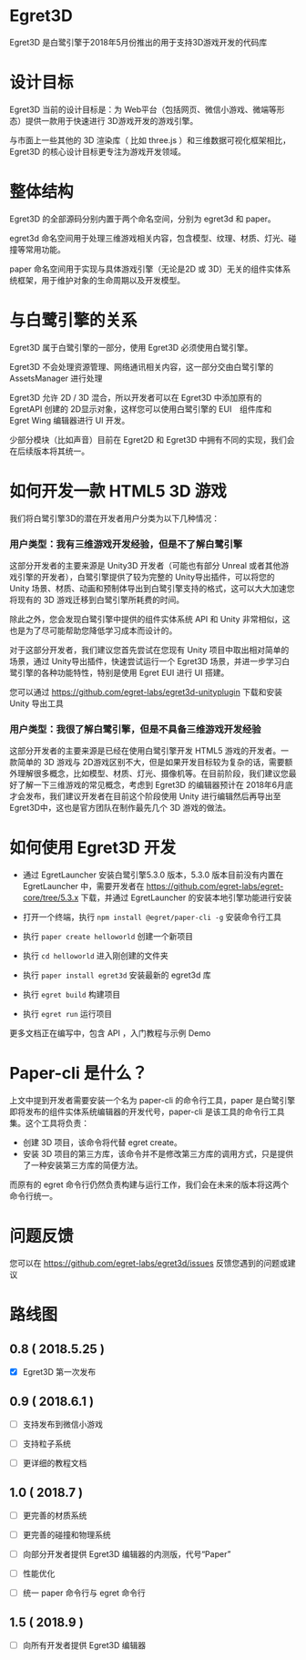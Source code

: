 Egret3D
===========


Egret3D 是白鹭引擎于2018年5月份推出的用于支持3D游戏开发的代码库


设计目标
=================


Egret3D 当前的设计目标是：为 Web平台（包括网页、微信小游戏、微端等形态）提供一款用于快速进行 3D游戏开发的游戏引擎。

与市面上一些其他的 3D 渲染库（ 比如 three.js ）和三维数据可视化框架相比，Egret3D 的核心设计目标更专注为游戏开发领域。


整体结构
=================

Egret3D 的全部源码分别内置于两个命名空间，分别为 egret3d 和 paper。

egret3d 命名空间用于处理三维游戏相关内容，包含模型、纹理、材质、灯光、碰撞等常用功能。

paper 命名空间用于实现与具体游戏引擎（无论是2D 或 3D）无关的组件实体系统框架，用于维护对象的生命周期以及开发模型。


与白鹭引擎的关系
=================

Egret3D 属于白鹭引擎的一部分，使用 Egret3D 必须使用白鹭引擎。

Egret3D 不会处理资源管理、网络通讯相关内容，这一部分交由白鹭引擎的 AssetsManager 进行处理

Egret3D 允许 2D / 3D 混合，所以开发者可以在 Egret3D 中添加原有的 EgretAPI 创建的 2D显示对象，这样您可以使用白鹭引擎的 EUI　组件库和　Egret Wing 编辑器进行 UI 开发。

少部分模块（比如声音）目前在 Egret2D 和 Egret3D 中拥有不同的实现，我们会在后续版本将其统一。



如何开发一款 HTML5 3D 游戏
=================

我们将白鹭引擎3D的潜在开发者用户分类为以下几种情况：


### 用户类型：我有三维游戏开发经验，但是不了解白鹭引擎

这部分开发者的主要来源是 Unity3D 开发者（可能也有部分 Unreal 或者其他游戏引擎的开发者），白鹭引擎提供了较为完整的 Unity导出插件，可以将您的 Unity 场景、材质、动画和预制体导出到白鹭引擎支持的格式，这可以大大加速您将现有的 3D 游戏迁移到白鹭引擎所耗费的时间。

除此之外，您会发现白鹭引擎中提供的组件实体系统 API 和 Unity 非常相似，这也是为了尽可能帮助您降低学习成本而设计的。

对于这部分开发者，我们建议您首先尝试在您现有 Unity 项目中取出相对简单的场景，通过 Unity导出插件，快速尝试运行一个 Egret3D 场景，并进一步学习白鹭引擎的各种功能特性，特别是使用 Egret EUI 进行 UI 搭建。

您可以通过 https://github.com/egret-labs/egret3d-unityplugin 下载和安装 Unity 导出工具


### 用户类型：我很了解白鹭引擎，但是不具备三维游戏开发经验

这部分开发者的主要来源是已经在使用白鹭引擎开发 HTML5 游戏的开发者。一款简单的 3D 游戏与 2D游戏区别不大，但是如果开发目标较为复杂的话，需要额外理解很多概念，比如模型、材质、灯光、摄像机等。在目前阶段，我们建议您最好了解一下三维游戏的常见概念，考虑到 Egret3D 的编辑器预计在 2018年6月底才会发布，我们建议开发者在目前这个阶段使用 Unity 进行编辑然后再导出至 Egret3D中，这也是官方团队在制作最先几个 3D 游戏的做法。



如何使用 Egret3D 开发
==================================

* 通过 EgretLauncher 安装白鹭引擎5.3.0 版本，5.3.0 版本目前没有内置在 EgretLauncher 中，需要开发者在 https://github.com/egret-labs/egret-core/tree/5.3.x 下载，并通过 EgretLauncher 的安装本地引擎功能进行安装

* 打开一个终端，执行 ```npm install @egret/paper-cli -g``` 安装命令行工具

* 执行 ```paper create helloworld``` 创建一个新项目
* 执行 ```cd helloworld``` 进入刚创建的文件夹
* 执行 ```paper install egret3d``` 安装最新的 egret3d 库
* 执行 ```egret build``` 构建项目
* 执行 ```egret run``` 运行项目

更多文档正在编写中，包含 API ，入门教程与示例 Demo


Paper-cli 是什么？
=============================

上文中提到开发者需要安装一个名为 paper-cli 的命令行工具，paper 是白鹭引擎即将发布的组件实体系统编辑器的开发代号，paper-cli 是该工具的命令行工具集。这个工具将负责：

* 创建 3D 项目，该命令将代替 egret create。
* 安装 3D 项目的第三方库，该命令并不是修改第三方库的调用方式，只是提供了一种安装第三方库的简便方法。

而原有的 egret 命令行仍然负责构建与运行工作，我们会在未来的版本将这两个命令行统一。


问题反馈
======================
您可以在 https://github.com/egret-labs/egret3d/issues 反馈您遇到的问题或建议

路线图
=================


0.8 ( 2018.5.25 )
--------------

- [x] Egret3D 第一次发布



0.9 ( 2018.6.1 )
--------------------

- [ ] 支持发布到微信小游戏
- [ ] 支持粒子系统
- [ ] 更详细的教程文档


1.0 ( 2018.7 )
----------------------

- [ ] 更完善的材质系统
- [ ] 更完善的碰撞和物理系统
- [ ] 向部分开发者提供 Egret3D 编辑器的内测版，代号“Paper”
- [ ] 性能优化
- [ ] 统一 paper 命令行与 egret 命令行


1.5 ( 2018.9 )
---------------------------
- [ ] 向所有开发者提供 Egret3D 编辑器











